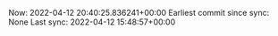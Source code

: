 Now: 2022-04-12 20:40:25.836241+00:00 Earliest commit since sync: None Last sync: 2022-04-12 15:48:57+00:00
